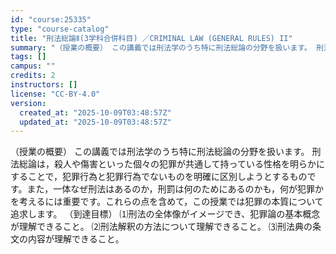 ```yaml
---
id: "course:25335"
type: "course-catalog"
title: "刑法総論Ⅱ(3学科合併科目) ／CRIMINAL LAW (GENERAL RULES) II"
summary: "（授業の概要） この講義では刑法学のうち特に刑法総論の分野を扱います。 刑法総論は，殺人や傷害といった個々の犯罪が共通して持っている性格を明らかにすることで，犯罪行為と犯罪行為でないものを明確に区別しようとするものです。また，一体なぜ刑法は…"
tags: []
campus: ""
credits: 2
instructors: []
license: "CC-BY-4.0"
version:
  created_at: "2025-10-09T03:48:57Z"
  updated_at: "2025-10-09T03:48:57Z"
---
```

（授業の概要） この講義では刑法学のうち特に刑法総論の分野を扱います。 刑法総論は，殺人や傷害といった個々の犯罪が共通して持っている性格を明らかにすることで，犯罪行為と犯罪行為でないものを明確に区別しようとするものです。また，一体なぜ刑法はあるのか，刑罰は何のためにあるのかも，何が犯罪かを考えるには重要です。これらの点を含めて，この授業では犯罪の本質について追求します。 （到達目標） ⑴刑法の全体像がイメージでき、犯罪論の基本概念が理解できること。 ⑵刑法解釈の方法について理解できること。 ⑶刑法典の条文の内容が理解できること。
